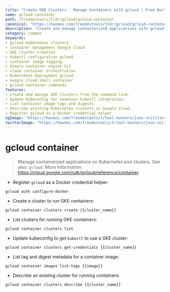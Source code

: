 ```yaml
---
title: "Create GKE Clusters - Manage Containers with gcloud | Free DevTools"
name: gcloud-container
path: /freedevtools/tldr/gcloud/gcloud-container
canonical: "https://hexmos.com/freedevtools/tldr/gcloud/gcloud-container/"
description: "Create and manage containerized applications with gcloud container. Deploy Kubernetes clusters and configure kubectl effortlessly. Free online tool, no registration required."
category: common
keywords:
- gcloud Kubernetes clusters
- container management Google Cloud
- GKE cluster creation
- kubectl configuration gcloud
- container image tagging
- Google container engine CLI
- cloud container orchestration
- Kubernetes deployment gcloud
- Google cloud shell container
- gcloud container commands
features:
- Create and manage GKE clusters from the command line.
- Update kubeconfig for seamless kubectl integration.
- List container image tags and digests.
- Describe existing Kubernetes clusters in Google Cloud.
- Register gcloud as a Docker credential helper.
ogImage: "https://hexmos.com/freedevtools/t/tool-banners/json-utilities-banner.png"
twitterImage: "https://hexmos.com/freedevtools/t/tool-banners/json-utilities-banner.png"
---
```


# gcloud container

> Manage containerized applications on Kubernetes and clusters.
> See also: `gcloud`.
> More information: <https://cloud.google.com/sdk/gcloud/reference/container>.

- Register `gcloud` as a Docker credential helper:

`gcloud auth configure-docker`

- Create a cluster to run GKE containers:

`gcloud container clusters create {{cluster_name}}`

- List clusters for running GKE containers:

`gcloud container clusters list`

- Update kubeconfig to get `kubectl` to use a GKE cluster:

`gcloud container clusters get-credentials {{cluster_name}}`

- List tag and digest metadata for a container image:

`gcloud container images list-tags {{image}}`

- Describe an existing cluster for running containers:

`gcloud container clusters describe {{cluster_name}}`
